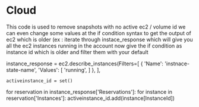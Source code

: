 # Cloud



This code is used to remove snapshots with no active ec2 / volume id we can even change some values at the if condition syntax  to get the output of ec2 which is older
(ex : iterate through instace_response which will give you all the ec2 instances running in the account now give the if condition as instance id which is older and filter them with  your default 


instance_response = ec2.describe_instances(Filters=[
			{
				'Name': 'instnace-state-name',
				'Values': [
					'running',
				]
			},
		],

	activeinstance_id = set()
  for reservation in instance_response['Reservations']:
		for instance in reservation['Instances']:
			activeinstance_id.add(instance[InstanceId])




   
